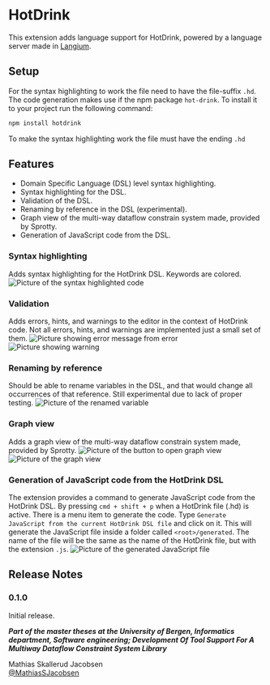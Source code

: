 # HotDrink

This extension adds language support for HotDrink, powered by a language server made in [Langium](https://langium.org). 

## Setup
For the syntax highlighting to work the file need to have the file-suffix `.hd`.
The code generation makes use if the npm package `hot-drink`. To install it to your project run the following command:
```zsh
npm install hotdrink
```

To make the syntax highlighting work the file must have the ending `.hd`

## Features
- Domain Specific Language (DSL) level syntax highlighting.
- Syntax highlighting for the DSL.
- Validation of the DSL.
- Renaming by reference in the DSL (experimental).
- Graph view of the multi-way dataflow constrain system made, provided by Sprotty.
- Generation of JavaScript code from the DSL.


### Syntax highlighting
Adds syntax highlighting for the HotDrink DSL. Keywords are colored.
![Picture of the syntax highlighted code](media/syntaxhig.png)

### Validation
Adds errors, hints, and warnings to the editor in the context of HotDrink code. Not all errors, hints, and warnings are implemented just a small set of them.
![Picture showing error message from error](media/error.png)
![Picture showing warning](media/warning.png)

### Renaming by reference
Should be able to rename variables in the DSL, and that would change all occurrences of that reference. Still experimental due to lack of proper testing.
![Picture of the renamed variable](media/rename.png)

### Graph view
Adds a graph view of the multi-way dataflow constrain system made, provided by Sprotty.
![Picture of the button to open graph view](media/diagramopen.png)
![Picture of the graph view](media/diagramView.png)

### Generation of JavaScript code from the HotDrink DSL
The extension provides a command to generate JavaScript code from the HotDrink DSL. By pressing `cmd + shift + p` when a HotDrink file (.hd) is active. There is a menu item to generate the code. Type `Generate JavaScript from the current HotDrink DSL file` and click on it. This will generate the JavaScript file inside a folder called `<root>/generated`. The name of the file will be the same as the name of the HotDrink file, but with the extension `.js`.
![Picture of the generated JavaScript file](media/generateJS.png)

## Release Notes

### 0.1.0
Initial release.


***Part of the master theses at the University of Bergen, Informatics department, Software engineering; Development Of Tool Support For A Multiway Dataflow Constraint System Library***

Mathias Skallerud Jacobsen  
[@MathiasSJacobsen](https://github.com/MathiasSJacobsen)